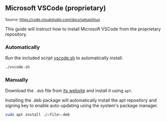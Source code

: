 ## Microsoft VSCode (proprietary)

<small>Source: https://code.visualstudio.com/docs/setup/linux</small>

This guide will instruct how to install Microsoft VSCode from the proprietary repository.

### **Automatically**

Run the included script [vscode.sh](vscode.sh) to automatically install.

```bash
./vscode.sh
```

### **Manually**

Download the `.deb` file from [its website](https://code.visualstudio.com/docs/?dv=linux64_deb) and install it using `apt`.

Installing the .deb package will automatically install the apt repository and signing key to enable auto-updating using the system's package manager.

```bash
sudo apt install ./<file>.deb
```
